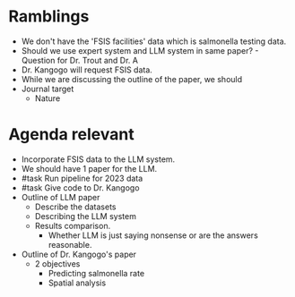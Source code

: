 # Ramblings
- We don't have the 'FSIS facilities' data which is salmonella testing data.
- Should we use expert system and LLM system in same paper? - Question for Dr. Trout and Dr. A
- Dr. Kangogo will request FSIS data.
- While we are discussing the outline of the paper, we should 
- Journal target
	- Nature
# Agenda relevant
- Incorporate FSIS data to the LLM system.
- We should have 1 paper for the LLM.
- #task Run pipeline for 2023 data
- #task Give code to Dr. Kangogo
- Outline of LLM paper
	- Describe the datasets
	- Describing the LLM system
	- Results comparison.
		- Whether LLM is just saying nonsense or are the answers reasonable. 
- Outline of Dr. Kangogo's paper
	- 2 objectives 
		- Predicting salmonella rate
		- Spatial analysis